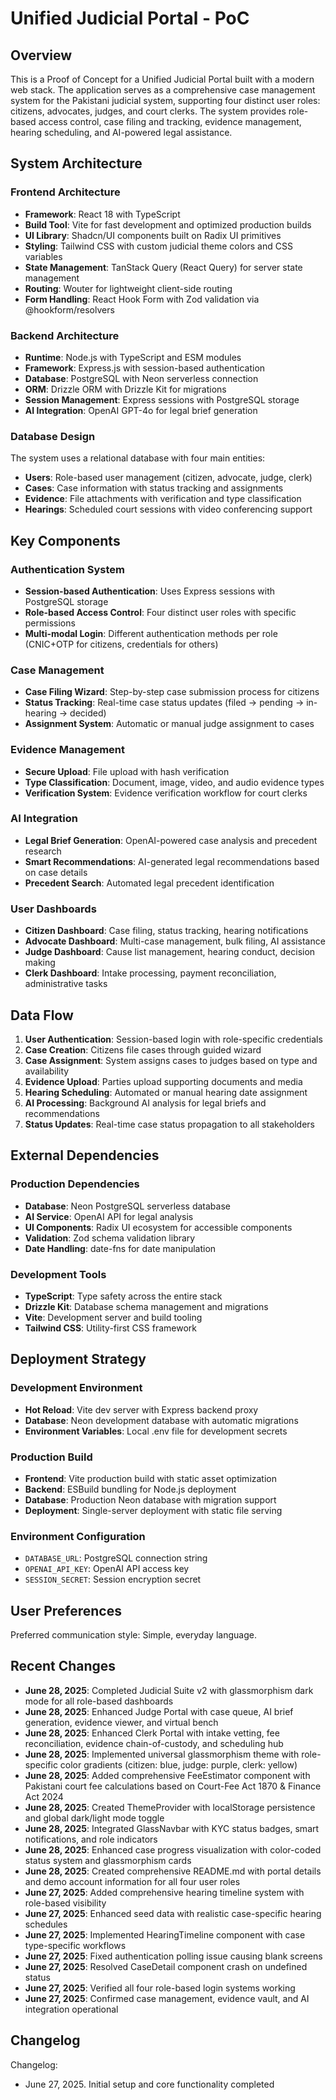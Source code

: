 # Unified Judicial Portal - PoC

## Overview

This is a Proof of Concept for a Unified Judicial Portal built with a modern web stack. The application serves as a comprehensive case management system for the Pakistani judicial system, supporting four distinct user roles: citizens, advocates, judges, and court clerks. The system provides role-based access control, case filing and tracking, evidence management, hearing scheduling, and AI-powered legal assistance.

## System Architecture

### Frontend Architecture
- **Framework**: React 18 with TypeScript
- **Build Tool**: Vite for fast development and optimized production builds
- **UI Library**: Shadcn/UI components built on Radix UI primitives
- **Styling**: Tailwind CSS with custom judicial theme colors and CSS variables
- **State Management**: TanStack Query (React Query) for server state management
- **Routing**: Wouter for lightweight client-side routing
- **Form Handling**: React Hook Form with Zod validation via @hookform/resolvers

### Backend Architecture
- **Runtime**: Node.js with TypeScript and ESM modules
- **Framework**: Express.js with session-based authentication
- **Database**: PostgreSQL with Neon serverless connection
- **ORM**: Drizzle ORM with Drizzle Kit for migrations
- **Session Management**: Express sessions with PostgreSQL storage
- **AI Integration**: OpenAI GPT-4o for legal brief generation

### Database Design
The system uses a relational database with four main entities:
- **Users**: Role-based user management (citizen, advocate, judge, clerk)
- **Cases**: Case information with status tracking and assignments
- **Evidence**: File attachments with verification and type classification
- **Hearings**: Scheduled court sessions with video conferencing support

## Key Components

### Authentication System
- **Session-based Authentication**: Uses Express sessions with PostgreSQL storage
- **Role-based Access Control**: Four distinct user roles with specific permissions
- **Multi-modal Login**: Different authentication methods per role (CNIC+OTP for citizens, credentials for others)

### Case Management
- **Case Filing Wizard**: Step-by-step case submission process for citizens
- **Status Tracking**: Real-time case status updates (filed → pending → in-hearing → decided)
- **Assignment System**: Automatic or manual judge assignment to cases

### Evidence Management
- **Secure Upload**: File upload with hash verification
- **Type Classification**: Document, image, video, and audio evidence types
- **Verification System**: Evidence verification workflow for court clerks

### AI Integration
- **Legal Brief Generation**: OpenAI-powered case analysis and precedent research
- **Smart Recommendations**: AI-generated legal recommendations based on case details
- **Precedent Search**: Automated legal precedent identification

### User Dashboards
- **Citizen Dashboard**: Case filing, status tracking, hearing notifications
- **Advocate Dashboard**: Multi-case management, bulk filing, AI assistance
- **Judge Dashboard**: Cause list management, hearing conduct, decision making
- **Clerk Dashboard**: Intake processing, payment reconciliation, administrative tasks

## Data Flow

1. **User Authentication**: Session-based login with role-specific credentials
2. **Case Creation**: Citizens file cases through guided wizard
3. **Case Assignment**: System assigns cases to judges based on type and availability
4. **Evidence Upload**: Parties upload supporting documents and media
5. **Hearing Scheduling**: Automated or manual hearing date assignment
6. **AI Processing**: Background AI analysis for legal briefs and recommendations
7. **Status Updates**: Real-time case status propagation to all stakeholders

## External Dependencies

### Production Dependencies
- **Database**: Neon PostgreSQL serverless database
- **AI Service**: OpenAI API for legal analysis
- **UI Components**: Radix UI ecosystem for accessible components
- **Validation**: Zod schema validation library
- **Date Handling**: date-fns for date manipulation

### Development Tools
- **TypeScript**: Type safety across the entire stack
- **Drizzle Kit**: Database schema management and migrations
- **Vite**: Development server and build tooling
- **Tailwind CSS**: Utility-first CSS framework

## Deployment Strategy

### Development Environment
- **Hot Reload**: Vite dev server with Express backend proxy
- **Database**: Neon development database with automatic migrations
- **Environment Variables**: Local .env file for development secrets

### Production Build
- **Frontend**: Vite production build with static asset optimization
- **Backend**: ESBuild bundling for Node.js deployment
- **Database**: Production Neon database with migration support
- **Deployment**: Single-server deployment with static file serving

### Environment Configuration
- `DATABASE_URL`: PostgreSQL connection string
- `OPENAI_API_KEY`: OpenAI API access key
- `SESSION_SECRET`: Session encryption secret

## User Preferences

Preferred communication style: Simple, everyday language.

## Recent Changes

- **June 28, 2025**: Completed Judicial Suite v2 with glassmorphism dark mode for all role-based dashboards
- **June 28, 2025**: Enhanced Judge Portal with case queue, AI brief generation, evidence viewer, and virtual bench
- **June 28, 2025**: Enhanced Clerk Portal with intake vetting, fee reconciliation, evidence chain-of-custody, and scheduling hub
- **June 28, 2025**: Implemented universal glassmorphism theme with role-specific color gradients (citizen: blue, judge: purple, clerk: yellow)
- **June 28, 2025**: Added comprehensive FeeEstimator component with Pakistani court fee calculations based on Court-Fee Act 1870 & Finance Act 2024
- **June 28, 2025**: Created ThemeProvider with localStorage persistence and global dark/light mode toggle
- **June 28, 2025**: Integrated GlassNavbar with KYC status badges, smart notifications, and role indicators
- **June 28, 2025**: Enhanced case progress visualization with color-coded status system and glassmorphism cards
- **June 28, 2025**: Created comprehensive README.md with portal details and demo account information for all four user roles
- **June 27, 2025**: Added comprehensive hearing timeline system with role-based visibility
- **June 27, 2025**: Enhanced seed data with realistic case-specific hearing schedules
- **June 27, 2025**: Implemented HearingTimeline component with case type-specific workflows
- **June 27, 2025**: Fixed authentication polling issue causing blank screens
- **June 27, 2025**: Resolved CaseDetail component crash on undefined status
- **June 27, 2025**: Verified all four role-based login systems working
- **June 27, 2025**: Confirmed case management, evidence vault, and AI integration operational

## Changelog

Changelog:
- June 27, 2025. Initial setup and core functionality completed